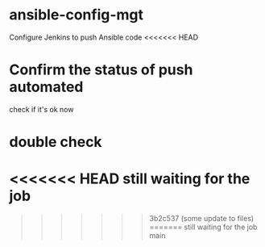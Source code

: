 # ansible-config-mgt
Configure Jenkins to push Ansible code
<<<<<<< HEAD

# Confirm the status of push automated
check if it's ok now

# double check
<<<<<<< HEAD
still waiting for the job
=======
>>>>>>> 3b2c537 (some update to files)
=======
still waiting for the job
>>>>>>> main
